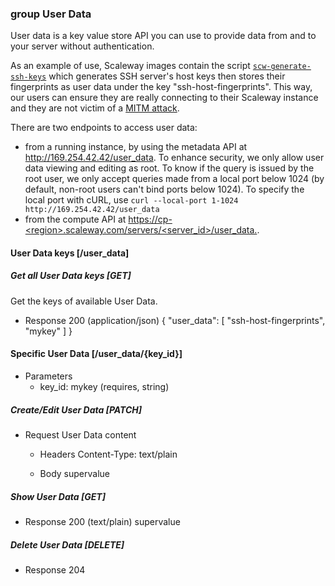 ### group User Data

User data is a key value store API you can use to provide data from and to your
server without authentication.

As an example of use, Scaleway images contain the script
[`scw-generate-ssh-keys`][scw-generate-ssh-keys] which generates SSH server's
host keys then stores their fingerprints as user data under the key
"ssh-host-fingerprints". This way, our users can ensure they are really
connecting to their Scaleway instance and they are not victim of a [MITM
attack][mitm].

[scw-generate-ssh-keys]: https://github.com/scaleway/image-tools/blob/master/skeleton-common/usr/local/sbin/scw-generate-ssh-keys#L14
[mitm]: https://en.wikipedia.org/wiki/Man-in-the-middle_attack

There are two endpoints to access user data:

* from a running instance, by using the metadata API at
  http://169.254.42.42/user_data. To enhance security, we only allow user data
  viewing and editing as root. To know if the query is issued by the root user,
  we only accept queries made from a local port below 1024 (by default,
  non-root users can't bind ports below 1024). To specify the local port with
  cURL, use `curl --local-port 1-1024 http://169.254.42.42/user_data`
* from the compute API at
  [https://cp-\<region\>.scaleway.com/servers/\<server_id\>/user_data.](https://cp-\<region\>.scaleway.com/servers/\<server_id\>/user_data).


#### User Data keys [/user_data]

##### Get all User Data keys [GET]

Get the keys of available User Data.

+ Response 200 (application/json)
    {
      "user_data": [
        "ssh-host-fingerprints",
        "mykey"
      ]
    }


#### Specific User Data [/user_data/{key_id}]

+ Parameters
    + key_id: mykey (requires, string)

##### Create/Edit User Data [PATCH]

+ Request User Data content
    + Headers
        Content-Type: text/plain

    + Body
        supervalue

##### Show User Data [GET]

+ Response 200 (text/plain)
    supervalue

##### Delete User Data [DELETE]

+ Response 204
